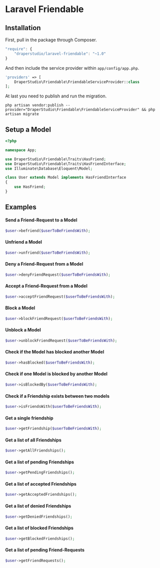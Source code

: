 # Laravel Friendable

## Installation

First, pull in the package through Composer.

```js
"require": {
    "draperstudio/laravel-friendable": "~1.0"
}
```

And then include the service provider within `app/config/app.php`.

```php
'providers' => [
    DraperStudio\Friendable\FriendableServiceProvider::class
];
```

At last you need to publish and run the migration.

```
php artisan vendor:publish --provider="DraperStudio\Friendable\FriendableServiceProvider" && php artisan migrate
```

## Setup a Model
```php
<?php

namespace App;

use DraperStudio\Friendable\Traits\HasFriend;
use DraperStudio\Friendable\Traits\HasFriendInterface;
use Illuminate\Database\Eloquent\Model;

class User extends Model implements HasFriendInterface
{
    use HasFriend;
}

```

## Examples

#### Send a Friend-Request to a Model
```php
$user->befriend($userToBeFriendsWith);
```

#### Unfriend a Model
```php
$user->unfriend($userToBeFriendsWith);
```

#### Deny a Friend-Request from a Model
```php
$user->denyFriendRequest($userToBeFriendsWith);
```

#### Accept a Friend-Request from a Model
```php
$user->acceptFriendRequest($userToBeFriendsWith);
```

#### Block a Model
```php
$user->blockFriendRequest($userToBeFriendsWith);
```

#### Unblock a Model
```php
$user->unblockFriendRequest($userToBeFriendsWith);
```

#### Check if the Model has blocked another Model
```php
$user->hasBlocked($userToBeFriendsWith);
```

#### Check if one Model is blocked by another Model
```php
$user->isBlockedBy($userToBeFriendsWith);
```

#### Check if a Friendship exists between two models
```php
$user->isFriendsWith($userToBeFriendsWith);
```

#### Get a single friendship
```php
$user->getFriendship($userToBeFriendsWith);
```

#### Get a list of all Friendships
```php
$user->getAllFriendships();
```

#### Get a list of pending Friendships
```php
$user->getPendingFriendships();
```

#### Get a list of accepted Friendships
```php
$user->getAcceptedFriendships();
```

#### Get a list of denied Friendships
```php
$user->getDeniedFriendships();
```

#### Get a list of blocked Friendships
```php
$user->getBlockedFriendships();
```

#### Get a list of pending Friend-Requests
```php
$user->getFriendRequests();
```
